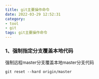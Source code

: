 ```yaml
---
title: git主要操作命令
date: 2022-03-29 12:52:31
category:
- tool
- git
tags: git主要操作命令
---
```


### 1、强制指定分支覆盖本地代码
强制远程master分支覆盖本地master分支代码
```
git reset --hard origin/master
```